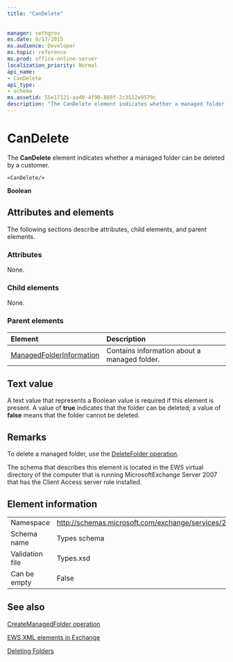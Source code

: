 ```yaml
---
title: "CanDelete"
 
 
manager: sethgros
ms.date: 9/17/2015
ms.audience: Developer
ms.topic: reference
ms.prod: office-online-server
localization_priority: Normal
api_name:
- CanDelete
api_type:
- schema
ms.assetid: 55e17121-aad0-4f90-889f-2c3512e9579c
description: "The CanDelete element indicates whether a managed folder can be deleted by a customer."
---
```


# CanDelete

The **CanDelete** element indicates whether a managed folder can be deleted by a customer. 
  
```
<CanDelete/>
```

 **Boolean**
## Attributes and elements

The following sections describe attributes, child elements, and parent elements.
  
### Attributes

None.
  
### Child elements

None.
  
### Parent elements

|**Element**|**Description**|
|:-----|:-----|
|[ManagedFolderInformation](managedfolderinformation.md) <br/> |Contains information about a managed folder.  <br/> |
   
## Text value

A text value that represents a Boolean value is required if this element is present. A value of **true** indicates that the folder can be deleted; a value of **false** means that the folder cannot be deleted. 
  
## Remarks

To delete a managed folder, use the [DeleteFolder operation](deletefolder-operation.md).
  
The schema that describes this element is located in the EWS virtual directory of the computer that is running MicrosoftExchange Server 2007 that has the Client Access server role installed.
  
## Element information

|||
|:-----|:-----|
|Namespace  <br/> |http://schemas.microsoft.com/exchange/services/2006/types  <br/> |
|Schema name  <br/> |Types schema  <br/> |
|Validation file  <br/> |Types.xsd  <br/> |
|Can be empty  <br/> |False  <br/> |
   
## See also



[CreateManagedFolder operation](createmanagedfolder-operation.md)


[EWS XML elements in Exchange](ews-xml-elements-in-exchange.md)


[Deleting Folders](http://msdn.microsoft.com/library/1958add5-5071-4239-adb2-40f7a7d74aee%28Office.15%29.aspx)


